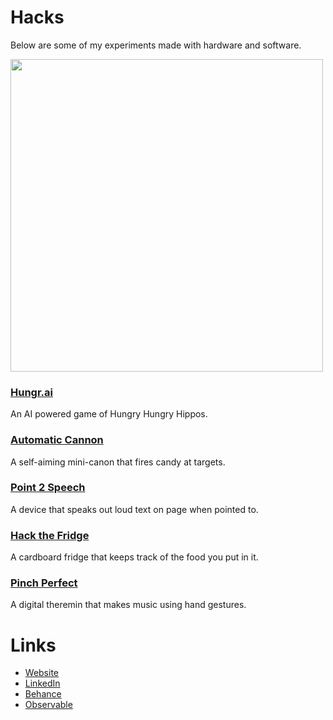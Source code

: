 # Hacks
Below are some of my experiments made with hardware and software.

<img src="https://lh3.googleusercontent.com/4Fnwb3lK_DLfPH5lg-52IJ3hNuyoGzQPKoDr5tDphprdEtKFc7774iERazCrN72p2M7tcFbSZP2BXEGHpJo2ePzEg-V62RdXHoYFt0ZeCkVzKI7YMOw285xobQfPVRREBB-OY7UZiv711r76y-RKCtfwyPUw6cKcWlvjYEHv1uRAzXOMAPVirVLfZ9r29HRxXWPyD7_2ibVZA3amm2TMlUg-hC417TwDus56Wn7s5k8pjzGV6yMu3JeVF2jmiovxGuB5CRNa_6lWQ0R8T6d4u7o0RelG157ZzNGbW4loqv1tDZ51GvBpPG1c0ZCx_hr2ZSolftnznSiaBI3bH7EN42ZN2GSzh2epCVezUG0cdht1ueDydCQYrSteSunoGHpHOUwipE642Def300cb-6x8IqFhjbIug2pnz6I1MivhnyHuQKTeQceJbWnZk60ERbWU8mA3ZahW1XluCMqEVMOSQETuKAeXlK0riri2v9gMcgoFTxI4VjWlLjz-g2H_Ic2fjwzn-SAPdSQ7Og_LZJzo5na5U6tVusn0xBYXw3hJUkBQXyfyT4jw-oVK6rJ7VpGRnMPWL3ZzmkFD8CzGwtgUpglw8H_ndoVxIFpmoqL3G7GBMjDLEwOPfkEzWelP2Ja8KdAOD3eYtxtFPMEZNiDWx6RM5bCJtp7pe2AbldmZdvfVAlVxuE7oBxkEFNC=w892-h668-no?authuser=0" width="500" />

### [Hungr.ai](https://github.com/nikhilro/hungr.ai)
<p>An AI powered game of Hungry Hungry Hippos.</p>

### [Automatic Cannon](https://github.com/edwinzhng/automatic-cannon)
<p>A self-aiming mini-canon that fires candy at targets.</p>

### [Point 2 Speech](https://devpost.com/software/point-to-speech-rvsa0y)
<p>A device that speaks out loud text on page when pointed to.</p>

### [Hack the Fridge](https://devpost.com/software/hack-the-fridge)
<p>A cardboard fridge that keeps track of the food you put in it.</p>

### [Pinch Perfect](https://devpost.com/software/my-maestro)

<p>A digital theremin that makes music using hand gestures.</p>

# Links
- [Website]()
- [LinkedIn]()
- [Behance]()
- [Observable]()
